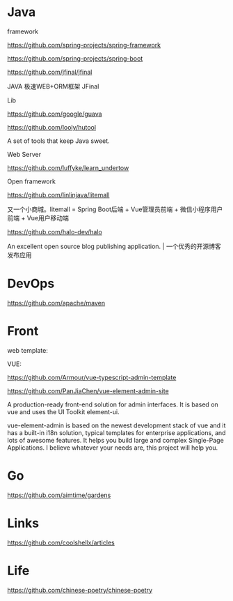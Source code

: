 # Java 
  framework
  
https://github.com/spring-projects/spring-framework

https://github.com/spring-projects/spring-boot

https://github.com/jfinal/jfinal

JAVA 极速WEB+ORM框架 JFinal


Lib

https://github.com/google/guava

https://github.com/looly/hutool

A set of tools that keep Java sweet.

Web Server

https://github.com/luffyke/learn_undertow


Open framework

https://github.com/linlinjava/litemall

又一个小商城。litemall = Spring Boot后端 + Vue管理员前端 + 微信小程序用户前端 + Vue用户移动端

https://github.com/halo-dev/halo

An excellent open source blog publishing application. | 一个优秀的开源博客发布应用

# DevOps

https://github.com/apache/maven

# Front 

web template:
  
  VUE:

https://github.com/Armour/vue-typescript-admin-template


https://github.com/PanJiaChen/vue-element-admin-site

A production-ready front-end solution for admin interfaces. It is based on vue and uses the UI Toolkit element-ui.

vue-element-admin is based on the newest development stack of vue and it has a built-in i18n solution, typical templates for enterprise applications, and lots of awesome features. It helps you build large and complex Single-Page Applications. I believe whatever your needs are, this project will help you.

# Go
https://github.com/aimtime/gardens


# Links
https://github.com/coolshellx/articles

# Life
https://github.com/chinese-poetry/chinese-poetry
